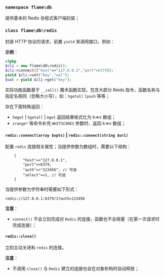 ### `namespace flame\db`
提供基本的 Redis 协程式客户端封装；

### `class flame\db\redis`
封装 HTTP 协议的请求，前置 `yield` 来调用接口，例如：

**示例**：
``` PHP
<?php
$cli = new flame\db\redis();
$cli->connect(["host"=>"127.0.0.1","port"=6379]);
yield $cli->set("key","val");
$val = yield $cli->get("key");
```

实际功能函数基于 `__call()` 魔术函数实现，包含大部分 Reids 指令，函数名称与指定名相同（忽略大小写），如：`hgetall` `lpush` 等等；

存在下面特殊返回：
* `hmget` | `hgetall` | `mget` 返回结果格式化为 k=>v 数组；
* `zrange*` 等命令补充 `WHITSCORES` 参数时，返回 k=>v 数组；

#### `redis::connect(array $opts)` | `redis::connect(string $uri)`
配置 `redis` 连接相关属性；当提供参数为数组时，需要以下结构：
```
	[
		"host"=>"127.0.0.1",
		"port"=>6379,
		"auth"=>"123456", // 可选
		"select"=>1, // 可选
	]
```
当提供参数为字符串时需要如下形式：
```
redis://127.0.0.1:6379/1?auth=123456
```

**注意**：
* `connect()` 不会立刻完成对 `Redis` 的连接，函数也不会阻塞（在第一次请求时完成连接）；

#### `redis::close()`
立刻主动关闭和 `redis` 的连接。

**注意**：
* 不调用 `close()` 与 `Redis` 建立的连接也会在对象析构时自动释放；
